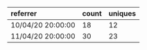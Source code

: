 | referrer          | count | uniques |
| :---------------- | :---- | :------ |
| 10/04/20 20:00:00 | 18    | 12      |
| 11/04/20 20:00:00 | 30    | 23      |
